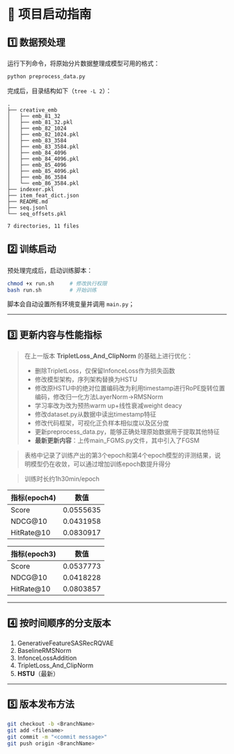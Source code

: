 # 🚀 项目启动指南

## 1️⃣ 数据预处理
运行下列命令，将原始分片数据整理成模型可用的格式：

```bash
python preprocess_data.py
```

完成后，目录结构如下（`tree -L 2`）：

```
.
├── creative_emb
│   ├── emb_81_32
│   ├── emb_81_32.pkl
│   ├── emb_82_1024
│   ├── emb_82_1024.pkl
│   ├── emb_83_3584
│   ├── emb_83_3584.pkl
│   ├── emb_84_4096
│   ├── emb_84_4096.pkl
│   ├── emb_85_4096
│   ├── emb_85_4096.pkl
│   ├── emb_86_3584
│   └── emb_86_3584.pkl
├── indexer.pkl
├── item_feat_dict.json
├── README.md
├── seq.jsonl
└── seq_offsets.pkl

7 directories, 11 files
```

## 2️⃣ 训练启动
预处理完成后，启动训练脚本：

```bash
chmod +x run.sh     # 修改执行权限
bash run.sh         # 开始训练
```

脚本会自动设置所有环境变量并调用 `main.py`；  

---

## 3️⃣ 更新内容与性能指标

> 在上一版本 **TripletLoss_And_ClipNorm** 的基础上进行优化：
> - 删除TripletLoss，仅保留InfonceLoss作为损失函数
> - 修改模型架构，序列架构替换为HSTU
> - 修改原HSTU中的绝对位置编码改为利用timestamp进行RoPE旋转位置编码，修改归一化方法LayerNorm->RMSNorm
> - 学习率改为改为预热warm up+线性衰减weight deacy
> - 修改dataset.py从数据中读出timestamp特征
> - 修改代码框架，可视化正负样本相似度以及区分度
> - 更新preprocess_data.py，能够正确处理原始数据用于提取其他特征
> - **最新更新内容**：上传main_FGMS.py文件，其中引入了FGSM

> 表格中记录了训练产出的第3个epoch和第4个epoch模型的评测结果，说明模型仍在收敛，可以通过增加训练epoch数提升得分

> 训练时长约1h30min/epoch

| 指标(epoch4)| 数值      |
|-------------|-----------|
| Score       | 0.0555635 |
| NDCG@10     | 0.0431958 |
| HitRate@10  | 0.0830917 |

| 指标(epoch3)| 数值      |
|-------------|-----------|
| Score       | 0.0537773 |
| NDCG@10     | 0.0418228 |
| HitRate@10  | 0.0803857 |

---

## 4️⃣ 按时间顺序的分支版本


1. GenerativeFeatureSASRecRQVAE
2. BaselineRMSNorm
3. InfonceLossAddition
4. TripletLoss_And_ClipNorm
5. **HSTU**（最新）

---

## 5️⃣ 版本发布方法

```bash
git checkout -b <BranchName>
git add <filename>
git commit -m "<commit message>"
git push origin <BranchName>
